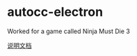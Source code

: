 # autocc-electron

Worked for a game called Ninja Must Die 3

[说明文档](https://www.vksir.zone/posts/autocc/)
